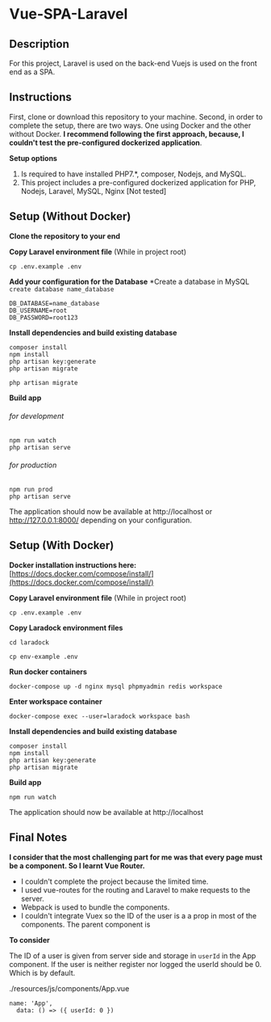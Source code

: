 # Vue-SPA-Laravel

## Description

For this project, Laravel is used on the back-end Vuejs is used on the front end as a SPA.

## Instructions

First, clone or download this repository to your machine.
Second, in order to complete the setup, there are two ways. One using Docker and the other without Docker. __I recommend following the first approach, because, I couldn't test the pre-configured dockerized application__.  

**Setup options**
1. Is required to have installed PHP7.*, composer, Nodejs, and MySQL.
2. This project includes a pre-configured dockerized application for PHP, Nodejs, Laravel, MySQL, Nginx [Not tested]

## Setup (Without Docker)

**Clone the repository to your end**

**Copy Laravel environment file**
(While in project root)

```
cp .env.example .env
```

**Add your configuration for the Database**
 *Create a database in MySQL `create database name_database`
```
DB_DATABASE=name_database
DB_USERNAME=root
DB_PASSWORD=root123
```

**Install dependencies and build existing database**

```
composer install
npm install
php artisan key:generate
php artisan migrate
```

```
php artisan migrate
```

**Build app**

###### for development
```
npm run watch
php artisan serve
```

###### for production

```
npm run prod
php artisan serve
```

The application should now be available at http://localhost or http://127.0.0.1:8000/ depending on your configuration.


## Setup (With Docker)

**Docker installation instructions here:**
[https://docs.docker.com/compose/install/](https://docs.docker.com/compose/install/)

**Copy Laravel environment file**
(While in project root)

```
cp .env.example .env
```

**Copy Laradock environment files**

```
cd laradock

cp env-example .env
```

**Run docker containers**

```
docker-compose up -d nginx mysql phpmyadmin redis workspace
```

**Enter workspace container**

```
docker-compose exec --user=laradock workspace bash
```

**Install dependencies and build existing database**

```
composer install
npm install
php artisan key:generate
php artisan migrate
```

**Build app**

```
npm run watch
```

The application should now be available at http://localhost


## Final Notes

__I consider that the most challenging part for me was that every page must be a component. So I learnt Vue Router.__

* I couldn't complete the project because the limited time.
* I used vue-routes for the routing and Laravel to make requests to the server.
* Webpack is used to bundle the components.
* I couldn't integrate Vuex so the ID of the user is a a prop in most of the components. The parent component is <App>

**To consider**

The ID of a user is given from server side and storage in `userId` in the App component.
If the user is neither register nor logged the userId should be 0. Which is by default.

./resources/js/components/App.vue
``` 
name: 'App',
  data: () => ({ userId: 0 })
```
